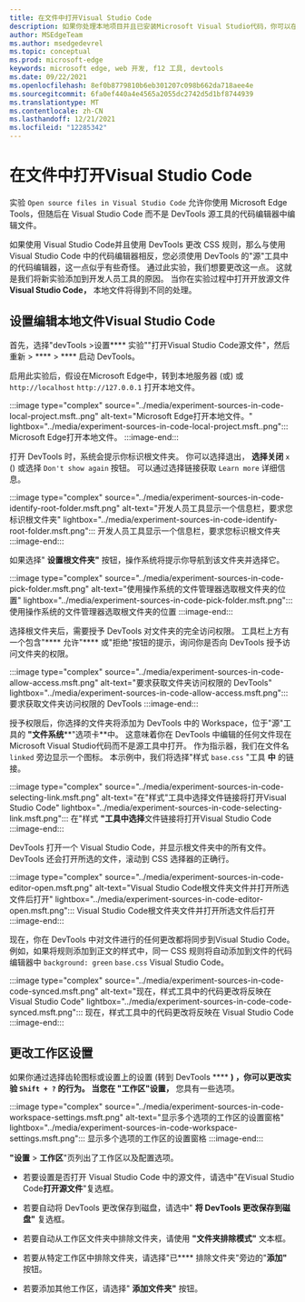 ```yaml
---
title: 在文件中打开Visual Studio Code
description: 如果你处理本地项目并且已安装Microsoft Visual Studio代码，你可以在此项目中打开文件，而不是源工具，将更改从 DevTools 实时同步到源文件。
author: MSEdgeTeam
ms.author: msedgedevrel
ms.topic: conceptual
ms.prod: microsoft-edge
keywords: microsoft edge, web 开发, f12 工具, devtools
ms.date: 09/22/2021
ms.openlocfilehash: 8ef0b8779810b6eb301207c098b662da718aee4e
ms.sourcegitcommit: 6fa0ef440a4e4565a2055dc2742d5d1bf8744939
ms.translationtype: MT
ms.contentlocale: zh-CN
ms.lasthandoff: 12/21/2021
ms.locfileid: "12285342"
---
```

# <a name="opening-source-files-in-visual-studio-code"></a>在文件中打开Visual Studio Code

实验 `Open source files in Visual Studio Code` 允许你使用 Microsoft Edge Tools，但随后在 Visual Studio Code 而不是 DevTools 源工具的代码编辑器中编辑文件。

如果使用 Visual Studio Code并且使用 DevTools 更改 CSS 规则，那么与使用 Visual Studio Code 中的代码编辑器相反，您必须使用 DevTools 的"源"工具中的代码编辑器，这一点似乎有些奇怪。  通过此实验，我们想要更改这一点。  这就是我们将新实验添加到开发人员工具的原因。  当你在实验过程中打开开放源文件**Visual Studio Code，** 本地文件将得到不同的处理。


<!-- ====================================================================== -->
## <a name="setting-up-editing-local-files-in-visual-studio-code"></a>设置编辑本地文件Visual Studio Code

首先，选择"devTools >设置**** 实验""打开Visual Studio Code源文件"，然后重新  >  ****  >  **** 启动 DevTools。

启用此实验后，假设在Microsoft Edge中，转到本地服务器 (或) 或 `http://localhost` `http://127.0.0.1` 打开本地文件。

:::image type="complex" source="../media/experiment-sources-in-code-local-project.msft..png" alt-text="Microsoft Edge打开本地文件。" lightbox="../media/experiment-sources-in-code-local-project.msft..png":::
   Microsoft Edge打开本地文件。
:::image-end:::

打开 DevTools 时，系统会提示你标识根文件夹。  你可以选择退出， **选择关闭** `x` () 或选择 `Don't show again` 按钮。  可以通过选择链接获取 `Learn more` 详细信息。

:::image type="complex" source="../media/experiment-sources-in-code-identify-root-folder.msft.png" alt-text="开发人员工具显示一个信息栏，要求您标识根文件夹" lightbox="../media/experiment-sources-in-code-identify-root-folder.msft.png":::
   开发人员工具显示一个信息栏，要求您标识根文件夹
:::image-end:::

如果选择" **设置根文件夹"** 按钮，操作系统将提示你导航到该文件夹并选择它。

:::image type="complex" source="../media/experiment-sources-in-code-pick-folder.msft.png" alt-text="使用操作系统的文件管理器选取根文件夹的位置" lightbox="../media/experiment-sources-in-code-pick-folder.msft.png":::
   使用操作系统的文件管理器选取根文件夹的位置
:::image-end:::

选择根文件夹后，需要授予 DevTools 对文件夹的完全访问权限。  工具栏上方有一个包含"**** 允许"**** 或"拒绝"按钮的提示，询问你是否向 DevTools 授予访问文件夹的权限。

:::image type="complex" source="../media/experiment-sources-in-code-allow-access.msft.png" alt-text="要求获取文件夹访问权限的 DevTools" lightbox="../media/experiment-sources-in-code-allow-access.msft.png":::
   要求获取文件夹访问权限的 DevTools
:::image-end:::

授予权限后，你选择的文件夹将添加为 DevTools 中的 Workspace，位于"源"工具的 **"文件系统****"选项卡**中。  这意味着你在 DevTools 中编辑的任何文件现在Microsoft Visual Studio代码而不是源工具中打开。 作为指示器，我们在文件名 `linked` 旁边显示一个图标。  本示例中，我们将选择"样式 `base.css` "工具 **中** 的链接。

:::image type="complex" source="../media/experiment-sources-in-code-selecting-link.msft.png" alt-text="在&quot;样式&quot;工具中选择文件链接将打开Visual Studio Code" lightbox="../media/experiment-sources-in-code-selecting-link.msft.png":::
   在"样式 **"工具中选择**文件链接将打开Visual Studio Code
:::image-end:::

DevTools 打开一个 Visual Studio Code，并显示根文件夹中的所有文件。  DevTools 还会打开所选的文件，滚动到 CSS 选择器的正确行。

:::image type="complex" source="../media/experiment-sources-in-code-editor-open.msft.png" alt-text="Visual Studio Code根文件夹文件并打开所选文件后打开" lightbox="../media/experiment-sources-in-code-editor-open.msft.png":::
   Visual Studio Code根文件夹文件并打开所选文件后打开
:::image-end:::

现在，你在 DevTools 中对文件进行的任何更改都将同步到Visual Studio Code。  例如，如果将规则添加到正文的样式中，同一 CSS 规则将自动添加到文件的代码编辑器中 `background: green` `base.css` Visual Studio Code。

:::image type="complex" source="../media/experiment-sources-in-code-code-synced.msft.png" alt-text="现在，样式工具中的代码更改将反映在 Visual Studio Code" lightbox="../media/experiment-sources-in-code-code-synced.msft.png":::
   现在，样式工具中的代码更改将反映在 Visual Studio Code
:::image-end:::


<!-- ====================================================================== -->
## <a name="changing-the-workspace-settings"></a>更改工作区设置

如果你通过选择齿轮图标或设置上的设置 (转到 DevTools **** ****) ，你可以更改实验 `Shift + ?` 的行为。  当您在 **"工作区**"设置，**** 您具有一些选项。

:::image type="complex" source="../media/experiment-sources-in-code-workspace-settings.msft.png" alt-text="显示多个选项的工作区的设置窗格" lightbox="../media/experiment-sources-in-code-workspace-settings.msft.png":::
   显示多个选项的工作区的设置窗格
:::image-end:::

**"设置**  >  **工作区**"页列出了工作区以及配置选项。

*  若要设置是否打开 Visual Studio Code 中的源文件，请选中"在Visual Studio Code**打开源文件**"复选框。

*  若要自动将 DevTools 更改保存到磁盘，请选中" **将 DevTools 更改保存到磁盘"** 复选框。

*  若要自动从工作区文件夹中排除文件夹，请使用 **"文件夹排除模式"** 文本框。

*  若要从特定工作区中排除文件夹，请选择"已**** 排除文件夹"旁边的"**添加"** 按钮。

*  若要添加其他工作区，请选择" **添加文件夹"** 按钮。
